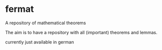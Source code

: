 fermat
======

A repository of mathematical theorems

The aim is to have a repository with all (important) theorems and lemmas. 


currently just available in german
